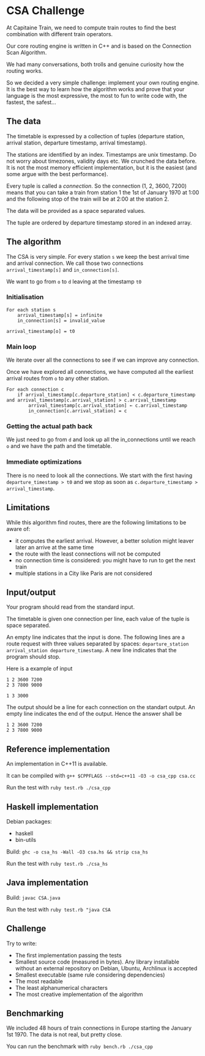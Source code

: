 # CSA Challenge

At Capitaine Train, we need to compute train routes to find the best combination
with different train operators.

Our core routing engine is written in C++ and is based on the
Connection Scan Algorithm.

We had many conversations, both trolls and genuine curiosity how the routing works.

So we decided a very simple challenge: implement your own routing engine. It is the best
way to learn how the algorithm works and prove that your language is the most expressive,
the most to fun to write code with, the fastest, the safest…

## The data

The timetable is expressed by a collection of tuples (departure station, arrival station, departure timestamp, arrival timestamp).

The stations are identified by an index. Timestamps are unix timestamp. Do not worry about timezones, validity days etc. We crunched the data before. It is not the most
memory efficient implementation, but it is the easiest (and some argue with the best performance).

Every tuple is called a *connection*. So the connection (1, 2, 3600, 7200) means that you can take a train from station 1 the
1st of January 1970 at 1:00 and the following stop of the train will be at 2:00 at the station 2.

The data will be provided as a space separated values.

The tuple are ordered by departure timestamp stored in an indexed array.

## The algorithm

The CSA is very simple. For every station `s` we keep the best arrival time and arrival connection. We call those two connections
`arrival_timestamp[s]` and `in_connection[s]`.

We want to go from `o` to `d` leaving at the timestamp `t0`

### Initialisation

```
For each station s
    arrival_timestamp[s] = infinite
    in_connection[s] = invalid_value

arrival_timestamp[o] = t0
```

### Main loop

We iterate over all the connections to see if we can improve any connection.

Once we have explored all connections, we have computed all the earliest arrival routes from `o` to any other station.

```
For each connection c
    if arrival_timestamp[c.departure_station] < c.departure_timestamp and arrival_timestamp[c.arrival_station] > c.arrival_timestamp
        arrival_timestamp[c.arrival_station] ← c.arrival_timestamp
        in_connection[c.arrival_station] = c
```

### Getting the actual path back

We just need to go from `d` and look up all the in_connections until we reach `o` and we have the path and the timetable.

### Immediate optimizations

There is no need to look all the connections. We start with the first having `departure_timestamp > t0` and we stop
as soon as `c.departure_timestamp > arrival_timestamp`.

## Limitations

While this algorithm find routes, there are the following limitations to be aware of:

* it computes the earliest arrival. However, a better solution might leaver later an arrive at the same time
* the route with the least connections will not be computed
* no connection time is considered: you might have to run to get the next train
* multiple stations in a City like Paris are not considered

## Input/output

Your program should read from the standard input.

The timetable is given one connection per line, each value of the tuple is space separated.

An empty line indicates that the input is done. The following lines are a route request with three values separated by spaces:
`departure_station arrival_station departure_timestamp`. A new line indicates that the program should stop.

Here is a example of input

```
1 2 3600 7200
2 3 7800 9000

1 3 3000

```

The output should be a line for each connection on the standart output. An empty line indicates the end of the output. Hence the answer shall be

```
1 2 3600 7200
2 3 7800 9000

```

## Reference implementation

An implementation in C++11 is available.

It can be compiled with ```g++ $CPPFLAGS --std=c++11 -O3 -o csa_cpp csa.cc```

Run the test with ```ruby test.rb ./csa_cpp```

## Haskell implementation

Debian packages:
- haskell
- bin-utils

Build: ```ghc -o csa_hs -Wall -O3 csa.hs && strip csa_hs```

Run the test with ```ruby test.rb ./csa_hs```

## Java implementation

Build: ```javac CSA.java```

Run the test with ```ruby test.rb "java CSA```

## Challenge

Try to write:

* The first implementation passing the tests
* Smallest source code (measured in bytes). Any library installable without an external repository on Debian, Ubuntu, Archlinux is accepted
* Smallest executable (same rule considering dependencies)
* The most readable
* The least alphanumerical characters
* The most creative implementation of the algorithm

## Benchmarking

We included 48 hours of train connections in Europe starting the January 1st 1970.
The data is not real, but pretty close.

You can run the benchmark with ```ruby bench.rb ./csa_cpp```
